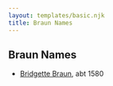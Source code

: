 ```yaml
---
layout: templates/basic.njk
title: Braun Names
---
```

## Braun Names
- [Bridgette Braun](/people/8/81499716), abt 1580